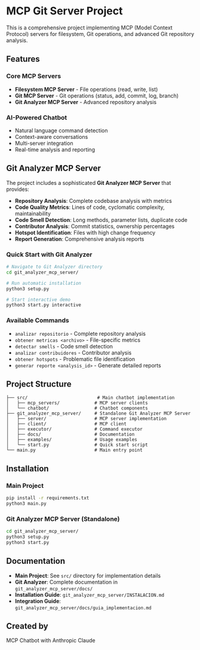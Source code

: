 # MCP Git Server Project

This is a comprehensive project implementing MCP (Model Context Protocol) servers for filesystem, Git operations, and advanced Git repository analysis.

## Features

### Core MCP Servers
- **Filesystem MCP Server** - File operations (read, write, list)
- **Git MCP Server** - Git operations (status, add, commit, log, branch)
- **Git Analyzer MCP Server** - Advanced repository analysis

### AI-Powered Chatbot
- Natural language command detection
- Context-aware conversations
- Multi-server integration
- Real-time analysis and reporting

## Git Analyzer MCP Server

The project includes a sophisticated **Git Analyzer MCP Server** that provides:

- **Repository Analysis**: Complete codebase analysis with metrics
- **Code Quality Metrics**: Lines of code, cyclomatic complexity, maintainability
- **Code Smell Detection**: Long methods, parameter lists, duplicate code
- **Contributor Analysis**: Commit statistics, ownership percentages
- **Hotspot Identification**: Files with high change frequency
- **Report Generation**: Comprehensive analysis reports

### Quick Start with Git Analyzer

```bash
# Navigate to Git Analyzer directory
cd git_analyzer_mcp_server/

# Run automatic installation
python3 setup.py

# Start interactive demo
python3 start.py interactive
```

### Available Commands
- `analizar repositorio` - Complete repository analysis
- `obtener metricas <archivo>` - File-specific metrics
- `detectar smells` - Code smell detection
- `analizar contribuidores` - Contributor analysis
- `obtener hotspots` - Problematic file identification
- `generar reporte <analysis_id>` - Generate detailed reports

## Project Structure

```
├── src/                          # Main chatbot implementation
│   ├── mcp_servers/             # MCP server clients
│   └── chatbot/                 # Chatbot components
├── git_analyzer_mcp_server/     # Standalone Git Analyzer MCP Server
│   ├── server/                  # MCP server implementation
│   ├── client/                  # MCP client
│   ├── executor/                # Command executor
│   ├── docs/                    # Documentation
│   ├── examples/                # Usage examples
│   └── start.py                 # Quick start script
└── main.py                      # Main entry point
```

## Installation

### Main Project
```bash
pip install -r requirements.txt
python3 main.py
```

### Git Analyzer MCP Server (Standalone)
```bash
cd git_analyzer_mcp_server/
python3 setup.py
python3 start.py
```

## Documentation

- **Main Project**: See `src/` directory for implementation details
- **Git Analyzer**: Complete documentation in `git_analyzer_mcp_server/docs/`
- **Installation Guide**: `git_analyzer_mcp_server/INSTALACION.md`
- **Integration Guide**: `git_analyzer_mcp_server/docs/guia_implementacion.md`

## Created by
MCP Chatbot with Anthropic Claude
